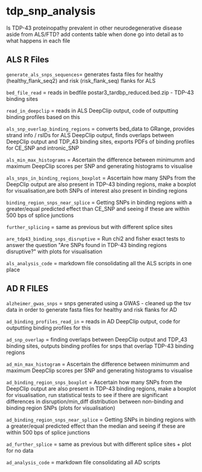 # tdp_snp_analysis
Is TDP-43 proteinopathy prevalent in other neurodegenerative disease aside from ALS/FTD?
add contents table when done 
go into detail as to what happens in each file
## ALS R Files 
```generate_als_snps_sequences```= generates fasta files for healthy (healthy_flank_seq2) and risk (risk_flank_seq) flanks for ALS  

```bed_file_read``` = reads in bedfile postar3_tardbp_reduced.bed.zip - TDP-43 binding sites   

```read_in_deepclip``` = reads in ALS DeepClip output, code of outputting binding profiles based on this   

```als_snp_overlap_binding_regions``` = converts bed_data to GRange, provides strand info / rsIDs for ALS DeepClip output, finds overlaps between DeepClip output and TDP_43 binding sites, exports PDFs of binding profiles for CE_SNP and intronic_SNP  

```als_min_max_histograms``` = Ascertain the difference between minimumm and maximum DeepClip scores per SNP and generating histograms to visualise   

```als_snps_in_binding_regions_boxplot``` = Ascertain how many SNPs from the DeepClip output are also present in TDP-43 binding regions, make a boxplot for visualisation,are both SNPs of interest also present in binding regions  

```binding_region_snps_near_splice``` = Getting SNPs in binding regions with a greater/equal predicted effect than CE_SNP and seeing if these are within 500 bps of splice junctions  

```further_splicing``` = same as previous but with different splice sites

```are_tdp43_binding_snps_disruptive``` = Run chi2 and fisher exact tests to answer the question "Are SNPs found in TDP-43 binding regions disruptive?" with plots for visualisation

```als_analysis_code``` = markdown file consolidating all the ALS scripts in one place  

## AD R FILES
```alzheimer_gwas_snps``` = snps generated using a GWAS - cleaned up the tsv data in order to generate fasta files for healthy and risk flanks for AD   

```ad_binding_profiles_read_in``` = reads in AD DeepClip output, code for outputting binding profiles for this  

```ad_snp_overlap``` = finding overlaps between DeepClip output and TDP_43 binding sites, outputs binding profiles for snps that overlap TDP-43 binding regions  

```ad_min_max_histogram``` = Ascertain the difference between minimumm and maximum DeepClip scores per SNP and generating histograms to visualise   

```ad_binding_region_snps_boxplot``` = Ascertain how many SNPs from the DeepClip output are also present in TDP-43 binding regions, make a boxplot for visualisation, run statistical tests to see if there are significant differences in disruption/min_diff distribution between non-binding and binding region SNPs (plots for visualisation)  

```ad_binding_region_snps_near_splice``` =  Getting SNPs in binding regions with a greater/equal predicted effect than the median and seeing if these are within 500 bps of splice junctions  

```ad_further_splice``` = same as previous but with different splice sites + plot for no data   

```ad_analysis_code``` = markdown file consolidating all AD scripts 
